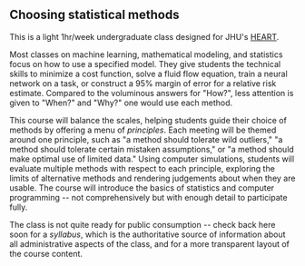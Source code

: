 ## Choosing statistical methods

This is a light 1hr/week undergraduate class designed for JHU's [HEART](https://engineering.jhu.edu/education/undergraduate-studies/heart-courses/).

Most classes on machine learning, mathematical modeling, and statistics focus on how to use a specified model. They give students the technical skills to minimize a cost function, solve a fluid flow equation, train a neural network on a task, or construct a 95% margin of error for a relative risk estimate. Compared to the voluminous answers for "How?", less attention is given to "When?" and "Why?" one would use each method. 

This course will balance the scales, helping students guide their choice of methods by offering a menu of *principles*. Each meeting will be themed around one principle, such as "a method should tolerate wild outliers," "a method should tolerate certain mistaken assumptions," or "a method should make optimal use of limited data." Using computer simulations, students will evaluate multiple methods with respect to each principle, exploring the limits of alternative methods and rendering judgements about when they are usable. The course will introduce the basics of statistics and computer programming -- not comprehensively but with enough detail to participate fully.

The class is not quite ready for public consumption -- check back here soon for a *syllabus*, which is the authoritative source of information about all administrative aspects of the class, and for a more transparent layout of the course content.
